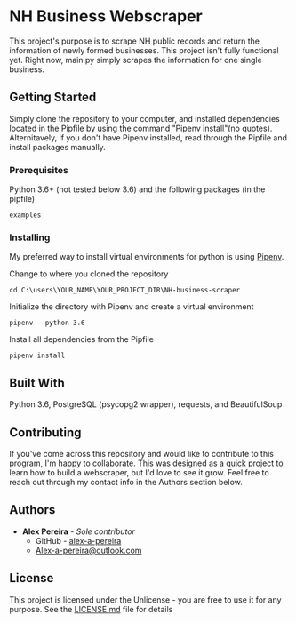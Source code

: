 # NH Business Webscraper

This project's purpose is to scrape NH public records and return the information of newly formed businesses. This project isn't fully functional yet. Right now, main.py simply scrapes the information for one single business.

## Getting Started
Simply clone the repository to your computer, and installed dependencies located in the Pipfile by using the command "Pipenv install"(no quotes). Alternitavely, if you don't have Pipenv installed, read through the Pipfile and install packages manually.

### Prerequisites

Python 3.6+ (not tested below 3.6) and the following packages (in the pipfile)

```
examples
```

### Installing

My preferred way to install virtual environments for python is using [Pipenv](https://docs.pipenv.org/). 

Change to where you cloned the repository
```
cd C:\users\YOUR_NAME\YOUR_PROJECT_DIR\NH-business-scraper
```
Initialize the directory with Pipenv and create a virtual environment
```
pipenv --python 3.6
```
Install all dependencies from the Pipfile
```
pipenv install
```

## Built With
Python 3.6, PostgreSQL (psycopg2 wrapper), requests, and BeautifulSoup

## Contributing

If you've come across this repository and would like to contribute to this program, I'm happy to collaborate. This was designed as a quick project to learn how to build a webscraper, but I'd love to see it grow. Feel free to reach out through my contact info in the Authors section below.

## Authors

* **Alex Pereira** - *Sole contributor* 
    * GitHub - [alex-a-pereira](https://github.com/alex-pereira)
    * [Alex-a-pereira@outlook.com](mailto:Alex-a-pereira@outlook.com)
    
## License

This project is licensed under the Unlicense - you are free to use it for any purpose. See the [LICENSE.md](LICENSE.md) file for details
